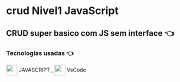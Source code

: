 # crud Nivel1 JavaScript

## CRUD super basico com JS sem interface 👈

### Tecnologias usadas 👈 
<img align="center" height="30" width="30" src="https://cdn.jsdelivr.net/gh/devicons/devicon/icons/javascript/javascript-original.svg"> JAVASCRIPT ,
<img align="center" height="30" width="30" src="https://cdn.jsdelivr.net/gh/devicons/devicon/icons/vscode/vscode-original.svg"> VsCode 
